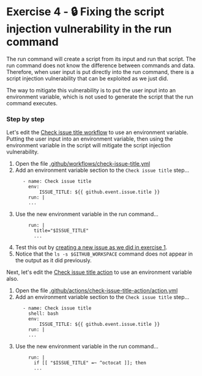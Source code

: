 # Exercise 4 - :lock: Fixing the script injection vulnerability in the run command
The run command will create a script from its input and run that script. The run command does not know the difference between commands and data. Therefore, when user input is put directly into the run command, there is a script injection vulnerability that can be exploited as we just did.  

The way to mitigate this vulnerability is to put the user input into an environment variable, which is not used to generate the script that the run command executes.  

### Step by step
Let's edit the [Check issue title workflow](.github/workflows/check-issue-title.yml) to use an environment variable. Putting the user input into an environment variable, then using the environment variable in the script will mitigate the script injection vulnerability.  

1. Open the file [.github/workflows/check-issue-title.yml](.github/workflows/check-issue-title.yml)  
2. Add an environment variable section to the `Check issue title` step...
```
      - name: Check issue title
        env:
            ISSUE_TITLE: ${{ github.event.issue.title }}
        run: |
        ...
```
3. Use the new environment variable in the run command...
```
        run: |
          title="$ISSUE_TITLE"
          ...
```
4. Test this out by [creating a new issue as we did in exercise 1](./exercise-1.md#create-an-issue-with-the-exploit-payload).
5. Notice that the `ls -s $GITHUB_WORKSPACE` command does not appear in the output as it did previously.  

Next, let's edit the [Check issue title action](.github/actions/check-issue-title-action/action.yml) to use an environment variable also.
1. Open the file [.github/actions/check-issue-title-action/action.yml](.github/actions/check-issue-title-action/action.yml)  
2. Add an environment variable section to the `Check issue title` step...
```
      - name: Check issue title
        shell: bash
        env:
            ISSUE_TITLE: ${{ github.event.issue.title }}
        run: |
        ...
```
3. Use the new environment variable in the run command...
```
        run: |
          if [[ "$ISSUE_TITLE" =~ ^octocat ]]; then
          ...
```
